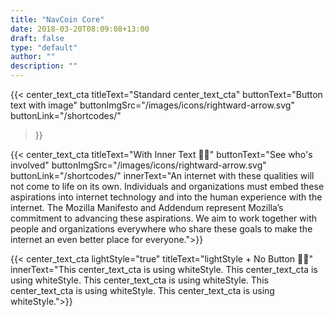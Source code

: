 ```yaml
---
title: "NavCoin Core"
date: 2018-03-20T08:09:08+13:00
draft: false
type: "default"
author: ""
description: ""
---
```

{{< center_text_cta
    titleText="Standard center_text_cta"
    buttonText="Button text with image"
    buttonImgSrc="/images/icons/rightward-arrow.svg"
    buttonLink="/shortcodes/"
>}}

{{< center_text_cta
    titleText="With Inner Text 🙆‍♂️"
    buttonText="See who's involved"
    buttonImgSrc="/images/icons/rightward-arrow.svg"
    buttonLink="/shortcodes/"
    innerText="An internet with these qualities will not come to life on its own. Individuals and organizations must embed these aspirations into internet technology and into the human experience with the internet. The Mozilla Manifesto and Addendum represent Mozilla’s commitment to advancing these aspirations. We aim to work together with people and organizations everywhere who share these goals to make the internet an even better place for everyone.">}}

{{< center_text_cta
    lightStyle="true"
    titleText="lightStyle + No Button 🙅‍♀️"
    innerText="This center_text_cta is using whiteStyle. This center_text_cta is using whiteStyle. This center_text_cta is using whiteStyle. This center_text_cta is using whiteStyle. This center_text_cta is using whiteStyle.">}}
